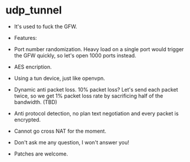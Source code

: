 # udp_tunnel
- It's used to fuck the GFW.
- Features:
 - Port number randomization. Heavy load on a single port would trigger the GFW quickly, so let's open 1000 ports instead.
 - AES encription.
 - Using a tun device, just like openvpn.
 - Dynamic anti packet loss. 10% packet loss? Let's send each packet twice, so we get 1% packet loss rate by sacrificing half of the bandwidth. (TBD)
 - Anti protocol detection, no plan text negotiation and every packet is encrypted.
 - Cannot go cross NAT for the moment.

- Don't ask me any question, I won't answer you!
- Patches are welcome.

